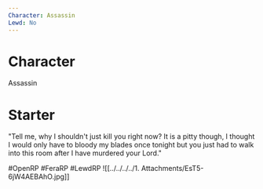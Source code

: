 ```yaml
---
Character: Assassin
Lewd: No
---
```

# Character
Assassin

# Starter
"Tell me, why I shouldn't just kill you right now? It is a pitty though, I thought I would only have to bloody my blades once tonight but you just had to walk into this room after I have murdered your Lord."

  

#OpenRP #FeraRP #LewdRP 
![[../../../../1. Attachments/EsT5-6jW4AEBAhO.jpg]]